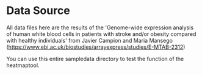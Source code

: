 # Data Source

All data files here are the results of the 'Genome-wide expression analysis of human white blood cells in patients with stroke and/or obesity compared with healthy
individuals' from Javier Campion and Maria Mansego (https://www.ebi.ac.uk/biostudies/arrayexpress/studies/E-MTAB-2312)

You can use this entire sampledata directory to test the function of the heatmaptool.
